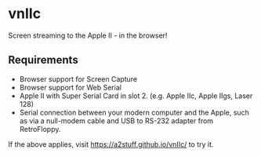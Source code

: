 <img alt="" src="https://a2stuff.github.io/vnIIc/res/icon128.png" align="right">

# vnIIc
Screen streaming to the Apple II - in the browser!

## Requirements

* Browser support for Screen Capture
* Browser support for Web Serial
* Apple II with Super Serial Card in slot 2. (e.g. Apple IIc, Apple IIgs, Laser 128)
* Serial connection between your modern computer and the Apple, such as via a null-modem cable and USB to RS-232 adapter from RetroFloppy.

If the above applies, visit https://a2stuff.github.io/vnIIc/ to try it.
